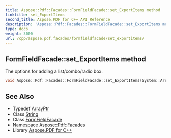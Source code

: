 ```yaml
---
title: Aspose::Pdf::Facades::FormFieldFacade::set_ExportItems method
linktitle: set_ExportItems
second_title: Aspose.PDF for C++ API Reference
description: 'Aspose::Pdf::Facades::FormFieldFacade::set_ExportItems method. The options for adding a list/combo/radio box in C++.'
type: docs
weight: 3000
url: /cpp/aspose.pdf.facades/formfieldfacade/set_exportitems/
---
```

## FormFieldFacade::set_ExportItems method


The options for adding a list/combo/radio box.

```cpp
void Aspose::Pdf::Facades::FormFieldFacade::set_ExportItems(System::ArrayPtr<System::ArrayPtr<System::String>> value)
```

## See Also

* Typedef [ArrayPtr](../../../system/arrayptr/)
* Class [String](../../../system/string/)
* Class [FormFieldFacade](../)
* Namespace [Aspose::Pdf::Facades](../../)
* Library [Aspose.PDF for C++](../../../)

